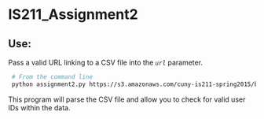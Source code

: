 # IS211_Assignment2

## Use:
Pass a valid URL linking to a CSV file into the *`url`* parameter. 
```sh
 # From the command line
 python assignment2.py https://s3.amazonaws.com/cuny-is211-spring2015/birthdays100.csv
```
This program will parse the CSV file and allow you to check for valid user IDs within the data. 
